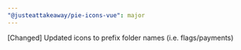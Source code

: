 ```yaml
---
"@justeattakeaway/pie-icons-vue": major
---
```


[Changed] Updated icons to prefix folder names (i.e. flags/payments)
